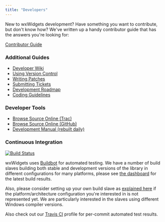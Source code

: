 ```yaml
---
title: "Developers"
---
```


<div class="row" style="margin-top: 1em; margin-bottom: 1em;">
  <div class="col-sm-8 col-sm-offset-2">
    <p>
      New to wxWidgets development? Have something you want to contribute, but
      don't know how? We've written up a handy contributor guide that has the
      answers you're looking for:
    </p>
    <a href="http://wiki.wxwidgets.org/Development:_How_To_Contribute" class="btn btn-lg btn-default btn-block">
      <i class="fa fa-code-fork fa-fw"></i> Contributor Guide
    </a>
  </div>
</div>

<div class="row">
  <div class="col-sm-6">
    <h3>Additional Guides</h3>
    <p>
      <ul>
        <li><a href="http://trac.wxwidgets.org/wiki">Developer Wiki</a></li>
        <li><a href="/develop/code-repository/">Using Version Control</a></li>
        <li><a href="http://trac.wxwidgets.org/wiki/HowToSubmitPatches">Writing Patches</a></li>
        <li><a href="http://trac.wxwidgets.org/wiki/HowToSubmitTicket">Submitting Tickets</a></li>
        <li><a href="http://trac.wxwidgets.org/wiki/Roadmap">Development Roadmap</a></li>
        <li><a href="/develop/coding-guidelines/">Coding Guidelines</a></li>
      </ul>
    </p>
    <h3>Developer Tools</h3>
    <p>
      <ul>
        <li><a href="http://trac.wxwidgets.org/browser/">Browse Source Online (Trac)</a></li>
        <li><a href="https://github.com/wxWidgets/">Browse Source Online (GitHub)</a></li>
        <li><a href="http://docs.wxwidgets.org/trunk/">Development Manual (rebuilt daily)</a></li>
      </ul>
    </p>
  </div>
  <div class="col-sm-6">
    <h3>Continuous Integration</h3>
    <p><a href="https://travis-ci.org/wxWidgets/wxWidgets" target="_new">
      <img alt="Build Status" src="https://travis-ci.org/wxWidgets/wxWidgets.png?branch=master" />
    </a></p>
    <p>
      wxWidgets uses <a href="http://buildbot.net/trac" target="_new">Buildbot</a>
      for automated testing. We have a number of build slaves building both
      stable and development versions of the library in different
      configurations for many platforms, please see
      <a href="http://buildbot.tt-solutions.com/wx/" target="_new">the dashboard</a>
      for the latest build results.
    </p>
    <p>
      Also, please consider setting up your own build slave as
      <a href="http://wiki.wxwidgets.org/Development:_Buildbot#Setting_up_a_Slave" target="_new">explained here</a>
      if the platform/architecture configuration you're interested in is not
      represented yet. We are particularly interested in the slaves using
      different Windows compiler versions.
    </p>
    <p>
      Also check out our <a href="https://travis-ci.org/wxWidgets/wxWidgets" target="_new">Travis CI</a>
      profile for per-commit automated test results.
    </p>
  </div>
</div>
